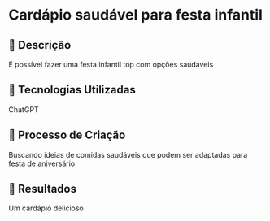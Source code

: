# Cardápio saudável para festa infantil

## 📒 Descrição
É possível fazer uma festa infantil top com opções saudáveis

## 🤖 Tecnologias Utilizadas
ChatGPT

## 🧐 Processo de Criação
Buscando ideias de comidas saudáveis que podem ser adaptadas para festa de aniversário 

## 🚀 Resultados
Um cardápio delicioso
